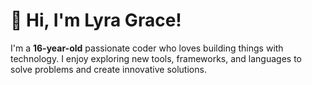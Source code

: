# 👋 Hi, I'm Lyra Grace!

I'm a **16-year-old** passionate coder who loves building things with technology. I enjoy exploring new tools, frameworks, and languages to solve problems and create innovative solutions.
